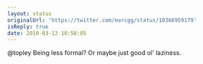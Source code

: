 ```yaml
---
layout: status
originalUrl: 'https://twitter.com/marcgg/status/10366959179'
isReply: true
date: 2010-03-12 10:58:05
---
```


@topley Being less formal? Or maybe just good ol' laziness.
